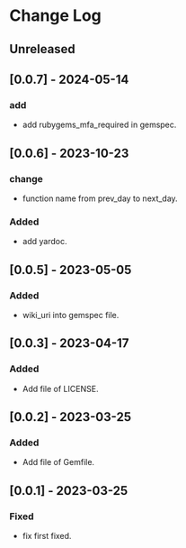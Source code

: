 # Change Log

## Unreleased

## [0.0.7] - 2024-05-14
### add
- add  rubygems_mfa_required in gemspec.

## [0.0.6] - 2023-10-23 

### change
- function name from prev_day to next_day.

### Added
- add yardoc.

## [0.0.5] - 2023-05-05 

### Added
- wiki_uri into gemspec file.

## [0.0.3] - 2023-04-17 

### Added
- Add file of LICENSE.

## [0.0.2] - 2023-03-25

### Added
- Add file of Gemfile.

## [0.0.1] - 2023-03-25

### Fixed
- fix first fixed.

